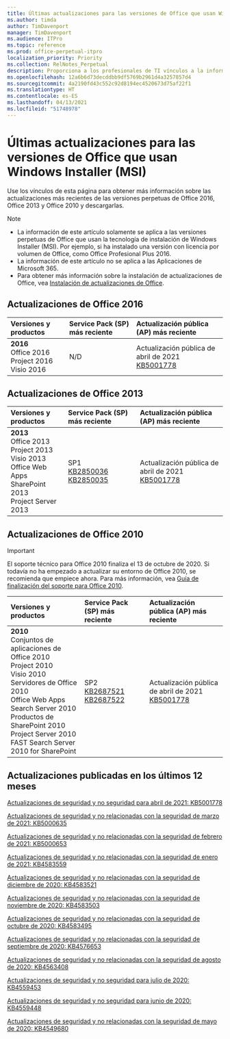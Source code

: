 ```yaml
---
title: Últimas actualizaciones para las versiones de Office que usan Windows Installer (MSI)
ms.author: timda
author: TimDavenport
manager: TimDavenport
ms.audience: ITPro
ms.topic: reference
ms.prod: office-perpetual-itpro
localization_priority: Priority
ms.collection: RelNotes_Perpetual
description: Proporciona a los profesionales de TI vínculos a la información de las últimas actualizaciones de las versiones perpetuas de Office 2016, Office 2013 y Office 2010.
ms.openlocfilehash: 12a6b6d73decddbb9df5769b2961d4a3257857d4
ms.sourcegitcommit: 4a2190fd43c552c92d8194ec4520673d75af22f1
ms.translationtype: HT
ms.contentlocale: es-ES
ms.lasthandoff: 04/13/2021
ms.locfileid: "51748978"
---
```

# <a name="latest-updates-for-versions-of-office-that-use-windows-installer-msi"></a>Últimas actualizaciones para las versiones de Office que usan Windows Installer (MSI)

Use los vínculos de esta página para obtener más información sobre las actualizaciones más recientes de las versiones perpetuas de Office 2016, Office 2013 y Office 2010 y descargarlas.
  
 
> [!NOTE]
> - La información de este artículo solamente se aplica a las versiones perpetuas de Office que usan la tecnología de instalación de Windows Installer (MSI). Por ejemplo, si ha instalado una versión con licencia por volumen de Office, como Office Profesional Plus 2016.
> - La información de este artículo no se aplica a las Aplicaciones de Microsoft 365.
> - Para obtener más información sobre la instalación de actualizaciones de Office, vea [Instalación de actualizaciones de Office](https://support.office.com/article/2ab296f3-7f03-43a2-8e50-46de917611c5). 


## <a name="office-2016-updates"></a>Actualizaciones de Office 2016

|**Versiones y productos**|**Service Pack (SP) más reciente**|**Actualización pública (AP) más reciente**|
|:-----|:-----|:-----|
|**2016** <br/> Office 2016  <br/> Project 2016  <br/> Visio 2016  <br/> |N/D  <br/> |Actualización pública de abril de 2021  <br/> [KB5001778](https://support.microsoft.com/help/5001778) <br/> |

## <a name="office-2013-updates"></a>Actualizaciones de Office 2013

|**Versiones y productos**|**Service Pack (SP) más reciente**|**Actualización pública (AP) más reciente**|
|:-----|:-----|:-----|
|**2013** <br/> Office 2013  <br/> Project 2013  <br/> Visio 2013  <br/> Office Web Apps  <br/> SharePoint 2013  <br/> Project Server 2013  <br/> |SP1 <br/> [KB2850036](https://support.microsoft.com/kb/2850036) <br/>[KB2850035](https://support.microsoft.com/kb/2850035) <br/> |Actualización pública de abril de 2021  <br/> [KB5001778](https://support.microsoft.com/help/5001778) <br/> |
   
## <a name="office-2010-updates"></a>Actualizaciones de Office 2010
> [!IMPORTANT]
> El soporte técnico para Office 2010 finaliza el 13 de octubre de 2020. Si todavía no ha empezado a actualizar su entorno de Office 2010, se recomienda que empiece ahora. Para más información, vea [Guía de finalización del soporte para Office 2010](/DeployOffice/office-2010-end-support-roadmap). 

|**Versiones y productos**|**Service Pack (SP) más reciente**|**Actualización pública (AP) más reciente**|
|:-----|:-----|:-----|
|**2010** <br/> Conjuntos de aplicaciones de Office 2010  <br/> Project 2010  <br/> Visio 2010  <br/> Servidores de Office 2010  <br/> Office Web Apps  <br/> Search Server 2010  <br/> Productos de SharePoint 2010  <br/> Project Server 2010  <br/> FAST Search Server 2010 for SharePoint  <br/> |SP2 <br/>[KB2687521](https://support.microsoft.com/kb/2687521) <br/> [KB2687522](https://support.microsoft.com/kb/2687522) <br/> |Actualización pública de abril de 2021  <br/> [KB5001778](https://support.microsoft.com/help/5001778) <br/> |
   

   
## <a name="updates-released-in-past-12-months"></a>Actualizaciones publicadas en los últimos 12 meses

[ Actualizaciones de seguridad y no seguridad para abril de 2021: KB5001778](https://support.microsoft.com/help/5001778)

[Actualizaciones de seguridad y no relacionadas con la seguridad de marzo de 2021: KB5000635](https://support.microsoft.com/help/5000635)

[Actualizaciones de seguridad y no relacionadas con la seguridad de febrero de 2021: KB5000653](https://support.microsoft.com/help/5000653)

[Actualizaciones de seguridad y no relacionadas con la seguridad de enero de 2021: KB4583559](https://support.microsoft.com/help/4583559)

[Actualizaciones de seguridad y no relacionadas con la seguridad de diciembre de 2020: KB4583521](https://support.microsoft.com/help/4583521)

[Actualizaciones de seguridad y no relacionadas con la seguridad de noviembre de 2020: KB4583503](https://support.microsoft.com/help/4583503)

[Actualizaciones de seguridad y no relacionadas con la seguridad de octubre de 2020: KB4583495](https://support.microsoft.com/help/4583495)

[Actualizaciones de seguridad y no relacionadas con la seguridad de septiembre de 2020: KB4576653](https://support.microsoft.com/help/4576653)

[Actualizaciones de seguridad y no relacionadas con la seguridad de agosto de 2020: KB4563408](https://support.microsoft.com/help/4563408)

[ Actualizaciones de seguridad y no seguridad para julio de 2020: KB4559453 ](https://support.microsoft.com/help/4559453)

[Actualizaciones de seguridad y no seguridad para junio de 2020: KB4559448](https://support.microsoft.com/help/4559448)

[Actualizaciones de seguridad y no relacionadas con la seguridad de mayo de 2020: KB4549680](https://support.microsoft.com/help/4549680)







 




</br>